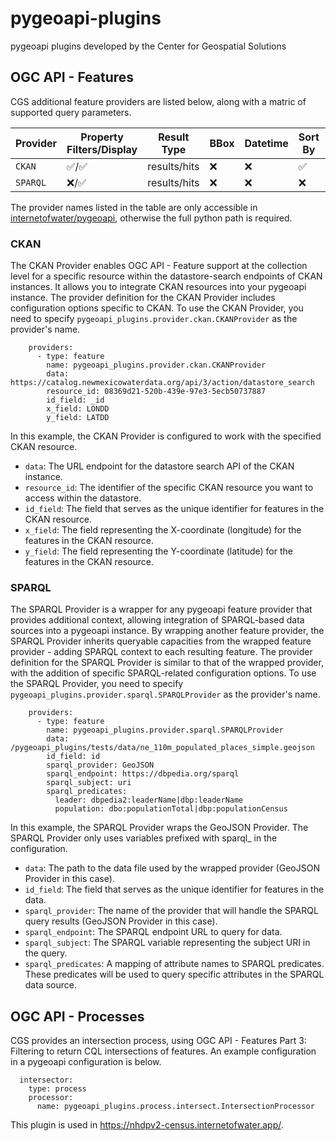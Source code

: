 # pygeoapi-plugins

pygeoapi plugins developed by the Center for Geospatial Solutions

## OGC API - Features

CGS additional feature providers are listed below, along with a matric of supported query parameters.

| Provider | Property Filters/Display | Result Type  | BBox | Datetime | Sort By | Skip Geometry | CQL | Transactions | CRS |
| -------- | ------------------------ | ------------ | ---- | -------- | ------- | ------------- | --- | ------------ | --- |
| `CKAN`   | ✅/✅                    | results/hits | ❌   | ❌       | ✅      | ✅            | ❌  | ❌           | ✅  |
| `SPARQL` | ❌/✅                    | results/hits | ❌   | ❌       | ❌      | ❌            | ❌  | ❌           | ❌  |

The provider names listed in the table are only accessible in [internetofwater/pygeoapi](https://github.com/internetofwater/pygeoapi), otherwise the full python path is required.

### CKAN

The CKAN Provider enables OGC API - Feature support at the collection level for a specific resource within the datastore-search endpoints of CKAN instances.
It allows you to integrate CKAN resources into your pygeoapi instance.
The provider definition for the CKAN Provider includes configuration options specific to CKAN.
To use the CKAN Provider, you need to specify `pygeoapi_plugins.provider.ckan.CKANProvider` as the provider's name.

```
    providers:
      - type: feature
        name: pygeoapi_plugins.provider.ckan.CKANProvider
        data: https://catalog.newmexicowaterdata.org/api/3/action/datastore_search
        resource_id: 08369d21-520b-439e-97e3-5ecb50737887
        id_field: _id
        x_field: LONDD
        y_field: LATDD
```

In this example, the CKAN Provider is configured to work with the specified CKAN resource.

- `data`: The URL endpoint for the datastore search API of the CKAN instance.
- `resource_id`: The identifier of the specific CKAN resource you want to access within the datastore.
- `id_field`: The field that serves as the unique identifier for features in the CKAN resource.
- `x_field`: The field representing the X-coordinate (longitude) for the features in the CKAN resource.
- `y_field`: The field representing the Y-coordinate (latitude) for the features in the CKAN resource.

### SPARQL

The SPARQL Provider is a wrapper for any pygeoapi feature provider that provides additional context, allowing integration of SPARQL-based data sources into a pygeoapi instance.
By wrapping another feature provider, the SPARQL Provider inherits queryable capacities from the wrapped feature provider - adding SPARQL context to each resulting feature.
The provider definition for the SPARQL Provider is similar to that of the wrapped provider, with the addition of specific SPARQL-related configuration options.
To use the SPARQL Provider, you need to specify `pygeoapi_plugins.provider.sparql.SPARQLProvider` as the provider's name.

```
    providers:
      - type: feature
        name: pygeoapi_plugins.provider.sparql.SPARQLProvider
        data: /pygeoapi_plugins/tests/data/ne_110m_populated_places_simple.geojson
        id_field: id
        sparql_provider: GeoJSON
        sparql_endpoint: https://dbpedia.org/sparql
        sparql_subject: uri
        sparql_predicates:
          leader: dbpedia2:leaderName|dbp:leaderName
          population: dbo:populationTotal|dbp:populationCensus
```

In this example, the SPARQL Provider wraps the GeoJSON Provider.
The SPARQL Provider only uses variables prefixed with sparql\_ in the configuration.

- `data`: The path to the data file used by the wrapped provider (GeoJSON Provider in this case).
- `id_field`: The field that serves as the unique identifier for features in the data.
- `sparql_provider`: The name of the provider that will handle the SPARQL query results (GeoJSON Provider in this case).
- `sparql_endpoint`: The SPARQL endpoint URL to query for data.
- `sparql_subject`: The SPARQL variable representing the subject URI in the query.
- `sparql_predicates`: A mapping of attribute names to SPARQL predicates. These predicates will be used to query specific attributes in the SPARQL data source.

## OGC API - Processes

CGS provides an intersection process, using OGC API - Features Part 3: Filtering to return CQL intersections of features.
An example configuration in a pygeoapi configuration is below.

```
  intersector:
    type: process
    processor:
      name: pygeoapi_plugins.process.intersect.IntersectionProcessor
```

This plugin is used in https://nhdpv2-census.internetofwater.app/.
